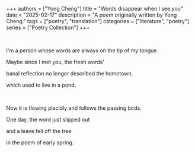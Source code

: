 +++
authors = ["Yong Cheng"]
title = "Words disappear when I see you"
date = "2025-02-17"
description = "A poem originally written by Yong Cheng."
tags = ["poetry", "translation"]
categories = ["literature", "poetry"]
series = ["Poetry Collection"]
+++


&#8239;


I'm a person whose words are always on the tip of my tongue. 

Maybe since I met you, the fresh words'

banal reflection no longer described the hometown,

which used to live in a pond.

&#8201;

Now it is flowing placidly and follows the passing birds.

One day, the word just slipped out

and a leave fell off the tree

in the poem of early spring.

&#8201;


